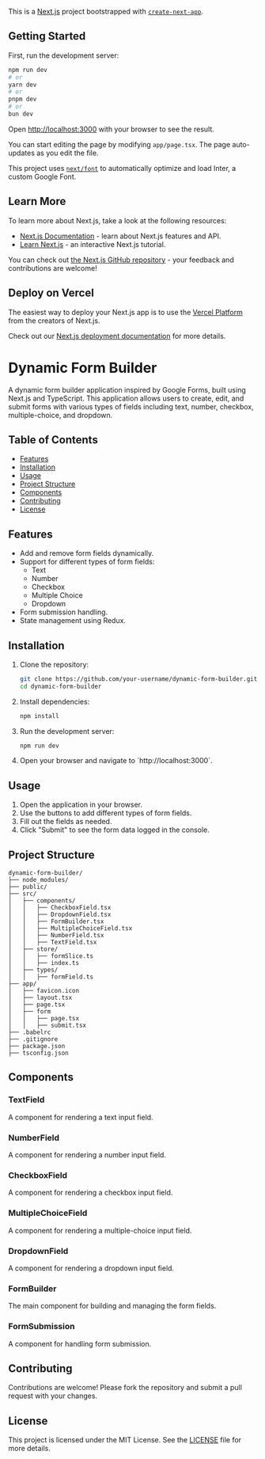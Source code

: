 This is a [Next.js](https://nextjs.org/) project bootstrapped with [`create-next-app`](https://github.com/vercel/next.js/tree/canary/packages/create-next-app).

## Getting Started

First, run the development server:

```bash
npm run dev
# or
yarn dev
# or
pnpm dev
# or
bun dev
```

Open [http://localhost:3000](http://localhost:3000) with your browser to see the result.

You can start editing the page by modifying `app/page.tsx`. The page auto-updates as you edit the file.

This project uses [`next/font`](https://nextjs.org/docs/basic-features/font-optimization) to automatically optimize and load Inter, a custom Google Font.

## Learn More

To learn more about Next.js, take a look at the following resources:

- [Next.js Documentation](https://nextjs.org/docs) - learn about Next.js features and API.
- [Learn Next.js](https://nextjs.org/learn) - an interactive Next.js tutorial.

You can check out [the Next.js GitHub repository](https://github.com/vercel/next.js/) - your feedback and contributions are welcome!

## Deploy on Vercel

The easiest way to deploy your Next.js app is to use the [Vercel Platform](https://vercel.com/new?utm_medium=default-template&filter=next.js&utm_source=create-next-app&utm_campaign=create-next-app-readme) from the creators of Next.js.

Check out our [Next.js deployment documentation](https://nextjs.org/docs/deployment) for more details.

# Dynamic Form Builder

A dynamic form builder application inspired by Google Forms, built using Next.js and TypeScript. This application allows users to create, edit, and submit forms with various types of fields including text, number, checkbox, multiple-choice, and dropdown.

## Table of Contents

- [Features](#features)
- [Installation](#installation)
- [Usage](#usage)
- [Project Structure](#project-structure)
- [Components](#components)
- [Contributing](#contributing)
- [License](#license)

## Features

- Add and remove form fields dynamically.
- Support for different types of form fields:
    - Text
    - Number
    - Checkbox
    - Multiple Choice
    - Dropdown
- Form submission handling.
- State management using Redux.

## Installation

1. Clone the repository:

   ```bash
   git clone https://github.com/your-username/dynamic-form-builder.git
   cd dynamic-form-builder
   ```

2. Install dependencies:

   ```bash
   npm install
   ```

3. Run the development server:

   ```bash
   npm run dev
   ```

4. Open your browser and navigate to \`http://localhost:3000\`.

## Usage

1. Open the application in your browser.
2. Use the buttons to add different types of form fields.
3. Fill out the fields as needed.
4. Click "Submit" to see the form data logged in the console.

## Project Structure

```
dynamic-form-builder/
├── node_modules/
├── public/
├── src/
│   ├── components/
│   │   ├── CheckboxField.tsx
│   │   ├── DropdownField.tsx
│   │   ├── FormBuilder.tsx
│   │   ├── MultipleChoiceField.tsx
│   │   ├── NumberField.tsx
│   │   ├── TextField.tsx
│   ├── store/
│   │   ├── formSlice.ts
│   │   ├── index.ts
│   ├── types/
│   │   ├── formField.ts
├── app/
│   ├── favicon.icon
│   ├── layout.tsx
│   ├── page.tsx
│   ├── form 
│   │   ├── page.tsx 
│   │   ├── submit.tsx 
├── .babelrc
├── .gitignore
├── package.json
├── tsconfig.json

```

## Components

### TextField

A component for rendering a text input field.

### NumberField

A component for rendering a number input field.

### CheckboxField

A component for rendering a checkbox input field.

### MultipleChoiceField

A component for rendering a multiple-choice input field.

### DropdownField

A component for rendering a dropdown input field.

### FormBuilder

The main component for building and managing the form fields.

### FormSubmission

A component for handling form submission.

## Contributing

Contributions are welcome! Please fork the repository and submit a pull request with your changes.

## License

This project is licensed under the MIT License. See the [LICENSE](LICENSE) file for more details.
